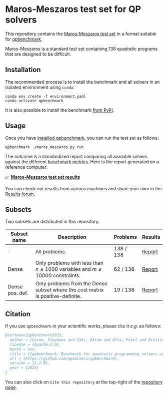 # Maros-Meszaros test set for QP solvers

This repository contains the [Maros-Meszaros test set](https://www.cuter.rl.ac.uk/Problems/marmes.html) in a format suitable for [qpbenchmark](https://github.com/qpsolvers/qpbenchmark).

Maros-Meszaros is a standard test set containing 138 quadratic programs that are designed to be difficult.

## Installation

The recommended process is to install the benchmark and all solvers in an isolated environment using ``conda``:

```console
conda env create -f environment.yaml
conda activate qpbenchmark
```

It is also possible to install the benchmark [from PyPI](https://github.com/qpsolvers/qpbenchmark#installation).

## Usage

Once you have [installed qpbenchmark](https://github.com/qpsolvers/qpbenchmark#installation), you can run the test set as follows:

```
qpbenchmark ./maros_meszaros.py run
```

The outcome is a standardized report comparing all available solvers against the different [benchmark metrics](https://github.com/qpsolvers/qpbenchmark#metrics). Here is the report generated on a reference computer:

📈 **[Maros-Meszaros test set results](results/maros_meszaros.md)**

You can check out results from various machines and share your own in the [Results forum](https://github.com/qpsolvers/maros_meszaros_qpbenchmark/discussions/categories/results).

## Subsets

Two subsets are distributed in this repository:

| Subset name | Description | Problems | Results |
|-------------|-------------|----------|---------|
| - | All problems. | 138 / 138 | [Report](results/maros_meszaros.md) |
| Dense | Only problems with less than $n \leq 1000$ variables and $m \leq 10000$ constraints. | 62 / 138 | [Report](results/maros_meszaros_dense.md) |
| Dense pos. def. | Only problems from the Dense subset where the cost matrix is positive-definite. | 19 / 138 | [Report](results/maros_meszaros_dense_posdef.md) |

## Citation

If you use `qpbenchmark` in your scientific works, please cite it *e.g.* as follows:

```bibtex
@software{qpbenchmark2023,
  author = {Caron, Stéphane and Zaki, Akram and Otta, Pavel and Arnström, Daniel and Carpentier, Justin},
  license = {Apache-2.0},
  month = nov,
  title = {{qpbenchmark: Benchmark for quadratic programming solvers available in Python}},
  url = {https://github.com/qpsolvers/qpbenchmark},
  version = {1.2.0},
  year = {2023}
}
```

You can also click on ``Cite this repository`` at the top-right of the [repository page](https://github.com/qpsolvers/qpbenchmark/).
